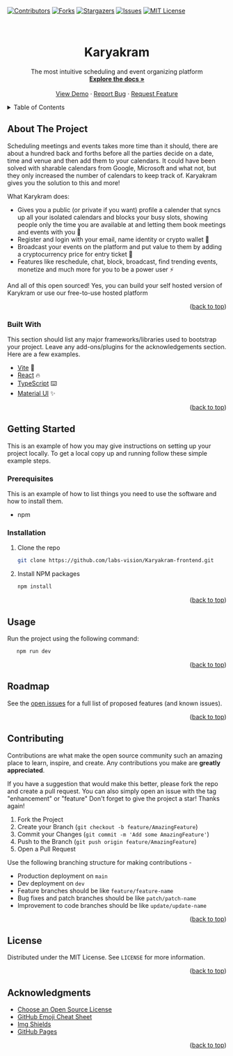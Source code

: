 <div id="top"></div>

<!-- PROJECT SHIELDS -->
[![Contributors][contributors-shield]][contributors-url]
[![Forks][forks-shield]][forks-url]
[![Stargazers][stars-shield]][stars-url]
[![Issues][issues-shield]][issues-url]
[![MIT License][license-shield]][license-url]

<br />
<div align="center">
  <h1 align="center">Karyakram</h1>
  <p align="center">
    The most intuitive scheduling and event organizing platform
    <br />
    <a href="https://github.com/labs-vision/Karyakram-frontend"><strong>Explore the docs »</strong></a>
    <br />
    <br />
    <a href="https://github.com/labs-vision/Karyakram-frontend">View Demo</a>
    ·
    <a href="https://github.com/labs-vision/Karyakram-frontend/issues">Report Bug</a>
    ·
    <a href="https://github.com/labs-vision/Karyakram-frontend/issues">Request Feature</a>
  </p>
</div>

<!-- TABLE OF CONTENTS -->
<details>
  <summary>Table of Contents</summary>
  <ol>
    <li>
      <a href="#about-the-project">About The Project</a>
      <ul>
        <li><a href="#built-with">Built With</a></li>
      </ul>
    </li>
    <li>
      <a href="#getting-started">Getting Started</a>
      <ul>
        <li><a href="#prerequisites">Prerequisites</a></li>
        <li><a href="#installation">Installation</a></li>
      </ul>
    </li>
    <li><a href="#usage">Usage</a></li>
    <li><a href="#roadmap">Roadmap</a></li>
    <li><a href="#contributing">Contributing</a></li>
    <li><a href="#license">License</a></li>
    <li><a href="#acknowledgments">Acknowledgments</a></li>
  </ol>
</details>

<!-- ABOUT THE PROJECT -->
## About The Project

Scheduling meetings and events takes more time than it should, there are about a hundred back and forths before all the parties decide on a date, time and venue and then add them to your calendars. It could have been solved with sharable calendars from Google, Microsoft and what not, but they only increased the number of calendars to keep track of. Karyakram gives you the solution to this and more!

What Karykram does:

* Gives you a public (or private if you want) profile a calender that syncs up all your isolated calendars and blocks your busy slots, showing people only the time you are available at and letting them book meetings and events with you :calendar:
* Register and login with your email, name identity or crypto wallet :key:
* Broadcast your events on the platform and put value to them by adding a cryptocurrency price for entry ticket :ticket:
* Features like reschedule, chat, block, broadcast, find trending events, monetize and much more for you to be a power user :zap:

And all of this open sourced! Yes, you can build your self hosted version of Karykram or use our free-to-use hosted platform

<p align="right">(<a href="#top">back to top</a>)</p>

### Built With

This section should list any major frameworks/libraries used to bootstrap your project. Leave any add-ons/plugins for the acknowledgements section. Here are a few examples.

* [Vite](https://vitejs.dev/) :rocket:
* [React](https://reactjs.org/) :fire:
* [TypeScript](https://www.typescriptlang.org/) :keyboard:
* [Material UI](https://mui.com/) :sparkles:

<p align="right">(<a href="#top">back to top</a>)</p>

<!-- GETTING STARTED -->
## Getting Started

This is an example of how you may give instructions on setting up your project locally.
To get a local copy up and running follow these simple example steps.

### Prerequisites

This is an example of how to list things you need to use the software and how to install them.

* npm

### Installation

1. Clone the repo

   ```sh
   git clone https://github.com/labs-vision/Karyakram-frontend.git
   ```

2. Install NPM packages

   ```sh
   npm install
   ```

<p align="right">(<a href="#top">back to top</a>)</p>

<!-- USAGE EXAMPLES -->
## Usage

Run the project using the following command:

```sh
   npm run dev
```

<p align="right">(<a href="#top">back to top</a>)</p>

<!-- ROADMAP -->
## Roadmap

See the [open issues](https://github.com/othneildrew/Best-README-Template/issues) for a full list of proposed features (and known issues).

<p align="right">(<a href="#top">back to top</a>)</p>

<!-- CONTRIBUTING -->
## Contributing

Contributions are what make the open source community such an amazing place to learn, inspire, and create. Any contributions you make are **greatly appreciated**.

If you have a suggestion that would make this better, please fork the repo and create a pull request. You can also simply open an issue with the tag "enhancement" or "feature"
Don't forget to give the project a star! Thanks again!

1. Fork the Project
2. Create your Branch (`git checkout -b feature/AmazingFeature`)
3. Commit your Changes (`git commit -m 'Add some AmazingFeature'`)
4. Push to the Branch (`git push origin feature/AmazingFeature`)
5. Open a Pull Request

Use the following branching structure for making contributions - 

* Production deployment on `main`
* Dev deployment on `dev`
* Feature branches should be like `feature/feature-name`
* Bug fixes and patch branches should be like `patch/patch-name`
* Improvement to code branches should be like `update/update-name`

<p align="right">(<a href="#top">back to top</a>)</p>

<!-- LICENSE -->
## License

Distributed under the MIT License. See `LICENSE` for more information.

<p align="right">(<a href="#top">back to top</a>)</p>

<!-- ACKNOWLEDGMENTS -->
## Acknowledgments

* [Choose an Open Source License](https://choosealicense.com)
* [GitHub Emoji Cheat Sheet](https://gist.github.com/rxaviers/7360908)
* [Img Shields](https://shields.io)
* [GitHub Pages](https://pages.github.com)

<p align="right">(<a href="#top">back to top</a>)</p>

<!-- MARKDOWN LINKS & IMAGES -->
[contributors-shield]: https://img.shields.io/github/contributors/othneildrew/Best-README-Template.svg?style=for-the-badge
[contributors-url]: https://github.com/labs-vision/Karyakram-frontend/graphs/contributors
[forks-shield]: https://img.shields.io/github/forks/othneildrew/Best-README-Template.svg?style=for-the-badge
[forks-url]: https://github.com/labs-vision/Karyakram-frontend/network/members
[stars-shield]: https://img.shields.io/github/stars/othneildrew/Best-README-Template.svg?style=for-the-badge
[stars-url]: https://github.com/labs-vision/Karyakram-frontend/stargazers
[issues-shield]: https://img.shields.io/github/issues/othneildrew/Best-README-Template.svg?style=for-the-badge
[issues-url]: https://github.com/labs-vision/Karyakram-frontend/issues
[license-shield]: https://img.shields.io/github/license/othneildrew/Best-README-Template.svg?style=for-the-badge
[license-url]: https://github.com/labs-vision/Karyakram-frontend/blob/main/LICENSE

